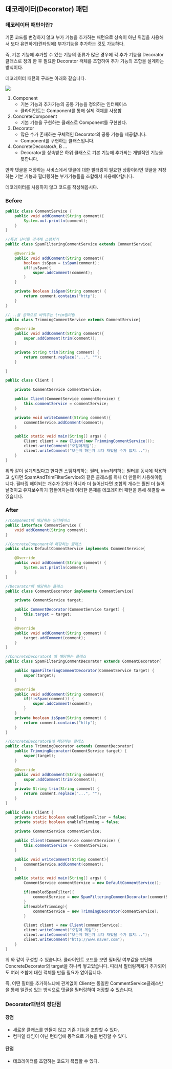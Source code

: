 ## 데코레이터(Decorator) 패턴

### 데코레이터 패턴이란?

기존 코드를 변경하지 않고 부가 기능을 추가하는 패턴으로 상속이 아닌 위임을 사용해서 
보다 유연하게(런타임에) 부가기능을 추가하는 것도 가능하다.

즉, 기본 기능에 추가할 수 있는 기능의 종류가 많은 경우에 각 추가 기능을 Decorator클래스로 정의 한 후 필요한 Decorator 객체를 조합하여 추가 기능의 조합을 설계하는 방식이다.

데코레이터 패턴의 구조는 아래와 같습니다.

![](https://images.velog.io/images/papakang22/post/f0d5ec49-6007-4e66-bf05-3b1fb43d1910/99C6E44E5BD86CE428.png)

1. Component
    + 기본 기능과 추가기능의 공통 기능을 정의하는 인터페이스
    + 클라이언트는 Component를 통해 실제 객체를 사용함
2. ConcreteComponent
    + 기본 기능을 구현하는 클래스로 Component를 구현한다.
3. Decorator
   + 많은 수가 존재하는 구체적인 Decorator의 공통 기능을 제공합니다.
   + Component를 구현하는 클래스입니다.
4. ConcreteDecoratorA, B ...
    + Decorator를 상속받은 하위 클래스로 기본 기능에 추가되는 개별적인 기능을 뜻합니다.

만약 댓글을 저장하는 서비스에서 댓글에 대한 필터링이 필요한 상황이라면
댓글을 저장하는 기본 기능과 필터링하는 부가기능들을 조합해서 사용해야합니다.

데코레이터를 사용하지 않고 코드를 작성해봅시다.

### Before
```java
public class CommentService {
    public void addComment(String comment){
        System.out.println(comment);
    }
}
```
```java
//특정 단어를 검색해 스팸처리
public class SpamFilteringCommentService extends CommentService{

    @Override
    public void addComment(String comment){
        boolean isSpam = isSpam(comment);
        if(!isSpam){
            super.addComment(comment);
        }
    }

    private boolean isSpam(String comment) {
        return comment.contains("http");
    }
}
```
```java
//...을 공백으로 바꿔주는 trim필터링
public class TrimmingCommentService extends CommentService{

    @Override
    public void addComment(String comment){
        super.addComment(trim(comment));
    }

    private String trim(String comment) {
        return comment.replace("...", "");
    }

}
```
```java
public class Client {

    private CommentService commentService;

    public Client(CommentService commentService) {
        this.commentService = commentService;
    }

    private void writeComment(String comment){
        commentService.addComment(comment);
    }

    public static void main(String[] args) {
        Client client = new Client(new TrimmingCommentService());
        client.writeComment("오징어게임");
        client.writeComment("보는게 하는거 보다 재밌을 수가 없지...");
    }
}
```

위와 같이 설계되었다고 한다면 스팸처리하는 필터, trim처리하는 필터를 동시에 적용하고 싶다면
SpamAndTrimFilterService와 같은 클래스를 하나 더 만들어 사용해야됩니다.
필터링 해야되는 개수가 2개가 아니라 더 늘어난다면 조합의 개수는 훨씬 더 늘어날것이고 유지보수하기 힘들어지는데
이러한 문제를 데코레이터 패턴을 통해 해결할 수 있습니다.

### After
```java
//Component에 해당하는 인터페이스
public interface CommentService {
    void addComment(String comment);
}
```
```java
//ConcreteComponent에 해당하는 클래스
public class DefaultCommentService implements CommentService{

    @Override
    public void addComment(String comment) {
        System.out.println(comment);
    }
}
```
```java
//Decorator에 해당하는 클래스
public class CommentDecorator implements CommentService{

    private CommentService target;

    public CommentDecorator(CommentService target) {
        this.target = target;
    }

    @Override
    public void addComment(String comment) {
        target.addComment(comment);
    }
}
```
```java
//ConcreteDecoratorA 에 해당하는 클래스 
public class SpamFilteringCommentDecorator extends CommentDecorator{

    public SpamFilteringCommentDecorator(CommentService target) {
        super(target);
    }

    @Override
    public void addComment(String comment){
        if(!isSpam(comment)) {
            super.addComment(comment);
        }
    }
    private boolean isSpam(String comment) {
        return comment.contains("http");
    }
}
```
```java
//ConcreteDecoratorB에 해당하는 클래스
public class TrimmingDecorator extends CommentDecorator{
    public TrimmingDecorator(CommentService target) {
        super(target);
    }

    @Override
    public void addComment(String comment){
        super.addComment(trim(comment));
    }
    private String trim(String comment) {
        return comment.replace("...", "");
    }
}
```
```java
public class Client {
    private static boolean enabledSpamFilter = false;
    private static boolean enableTrimming = false;
    
    private CommentService commentService;

    public Client(CommentService commentService) {
        this.commentService = commentService;
    }

    public void writeComment(String comment){
        commentService.addComment(comment);
    }

    public static void main(String[] args) {
        CommentService commentService = new DefaultCommentService();

        if(enabledSpamFilter){
            commentService = new SpamFilteringCommentDecorator(commentService);
        }
        if(enableTrimming){
            commentService = new TrimmingDecorator(commentService);
        }

        Client client = new Client(commentService);
        client.writeComment("오징어 게임");
        client.writeComment("보는게 하는거 보다 재밌을 수가 없지...");
        client.writeComment("http://www.naver.com");
    }
}
```

위 와 같이 구성할 수 있습니다. 클라이언트 코드를 보면 필터링 여부값을 판단해 ConcreteDecorator의 target을 하나씩 쌓고있습니다.
따라서 필터링객체가 추가되어도 여러 조합에 대한 객체를 만들 필요가 없어집니다.

즉, 어떤 필터를 추가하느냐에 관계없이 Client는 동일한 CommentService클래스만을 통해 일관성 있는 방식으로 댓글을 필터링하여 저장할 수 있습니다.

### Decorator패턴의 장단점
#### 장점
+ 새로운 클래스를 만들지 않고 기존 기능을 조합할 수 있다.
+ 컴파일 타임이 아닌 런타임에 동적으로 기능을 변경할 수 있다.

#### 단점
+ 데코레이터를 조합하는 코드가 복잡할 수 있다.

